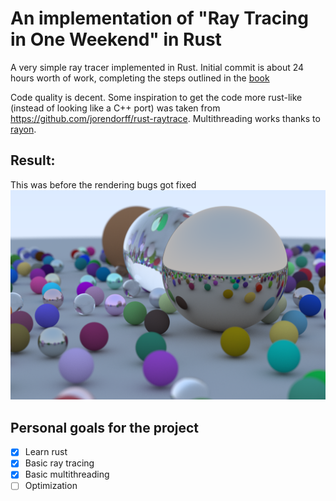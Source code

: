 # An implementation of "Ray Tracing in One Weekend" in Rust

A very simple ray tracer implemented in Rust. Initial commit is about 24 hours worth of work, completing the steps outlined in the [book](https://raytracing.github.io/books/RayTracingInOneWeekend.html)

Code quality is decent. Some inspiration to get the code more rust-like (instead of looking like a C++ port) was taken from https://github.com/jorendorff/rust-raytrace. Multithreading works thanks to [rayon](https://docs.rs/rayon/1.3.1/rayon/).

## Result:

This was before the rendering bugs got fixed
![Render](./final.png)

## Personal goals for the project

- [x] Learn rust
- [x] Basic ray tracing
- [x] Basic multithreading
- [ ] Optimization
